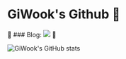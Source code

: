 # GiWook's Github 👋

🌱 ### Blog: <a href="https://velog.io/@077tech" target="_blank"><img src="https://img.shields.io/badge/Velog-20C997?style=for-the-badge&logo=Velog&logoColor=white"/></a> 🌱

![GiWook's GitHub stats](https://github-readme-stats.vercel.app/api?username=chad0909&show_icons=true&theme=highcontrast)





<!--
**chad0909/chad0909** is a ✨ _special_ ✨ repository because its `README.md` (this file) appears on your GitHub profile.

Here are some ideas to get you started:

- 🔭 I’m currently working on ...
- 🌱 I’m currently learning ...
- 👯 I’m looking to collaborate on ...
- 🤔 I’m looking for help with ...
- 💬 Ask me about ...
- 📫 How to reach me: ...
- 😄 Pronouns: ...
- ⚡ Fun fact: ...
-->
